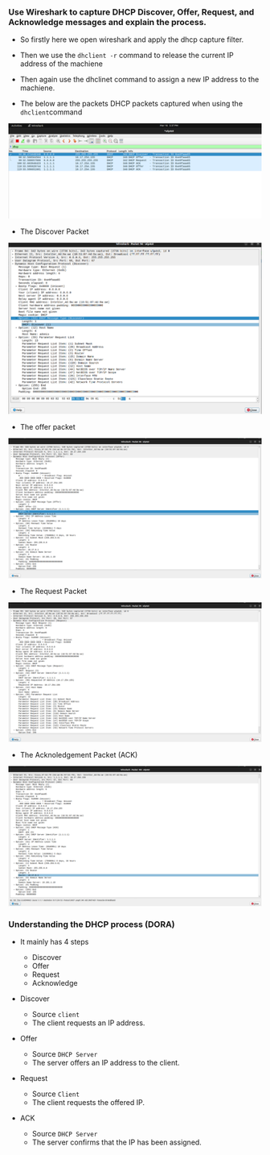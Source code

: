 
### Use Wireshark to capture DHCP Discover, Offer, Request, and Acknowledge messages and explain the process.


- So firstly here we open wireshark and apply the dhcp capture filter.

- Then we use the `dhclient -r` command to release the current IP address of the machiene 

- Then again use the dhclinet command to assign a new IP address to the machiene.

- The below are the packets DHCP packets captured when using the `dhclient`command

![alt text](images/4_1.png)

- The Discover Packet

![alt text](images/4_2.png)

- The offer packet

![alt text](images/4_3.png)

- The Request Packet

![alt text](images/4_4.png)

- The Acknoledgement Packet (ACK)

![alt text](images/4_5.png)


### Understanding the DHCP process (DORA)

- It mainly has 4 steps 
    - Discover 
    - Offer 
    - Request
    - Acknowledge

- Discover
    - Source `client`
    - The client requests an IP address.

- Offer
    - Source `DHCP Server`
    - The server offers an IP address to the client.

- Request
    - Source `Client`
    - The client requests the offered IP.

- ACK
    - Source `DHCP Server`
    - The server confirms that the IP has been assigned.